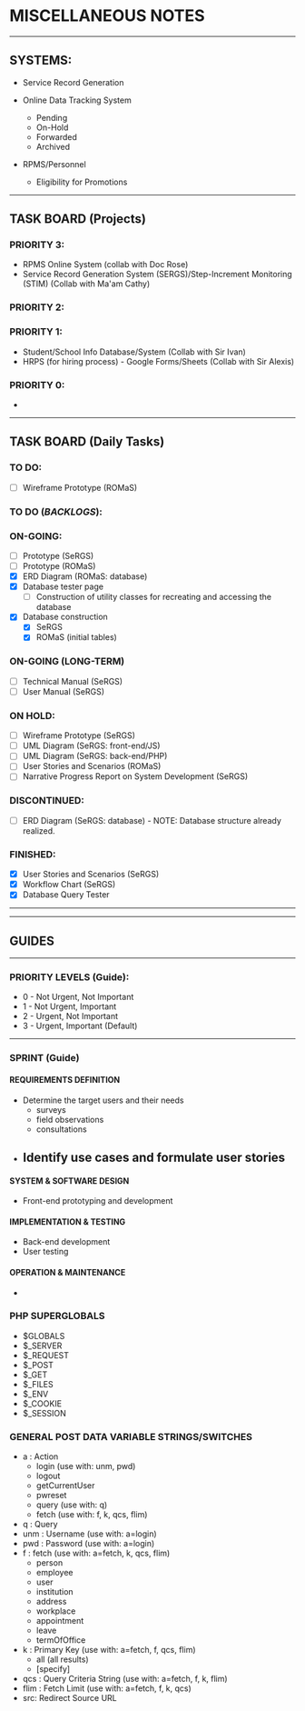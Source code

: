 # MISCELLANEOUS NOTES
___

## SYSTEMS:

* Service Record Generation

* Online Data Tracking System
  - Pending
  - On-Hold
  - Forwarded
  - Archived

* RPMS/Personnel
  - Eligibility for Promotions
___

## TASK BOARD (Projects)

### PRIORITY 3:
* RPMS Online System (collab with Doc Rose)
* Service Record Generation System (SERGS)/Step-Increment Monitoring (STIM) (Collab with Ma'am Cathy)

### PRIORITY 2:


### PRIORITY 1:
* Student/School Info Database/System (Collab with Sir Ivan)
* HRPS (for hiring process) - Google Forms/Sheets (Collab with Sir Alexis)

### PRIORITY 0:
* 
___

## TASK BOARD (Daily Tasks)

### TO DO:
* [ ] Wireframe Prototype (ROMaS)

### TO DO (*BACKLOGS*):

### ON-GOING:
* [ ] Prototype (SeRGS)
* [ ] Prototype (ROMaS)
* [x] ERD Diagram (ROMaS: database)
* [x] Database tester page
  * [ ] Construction of utility classes for recreating and accessing the database
* [x] Database construction
  * [x] SeRGS
  * [x] ROMaS (initial tables)

### ON-GOING (LONG-TERM)
* [ ] Technical Manual (SeRGS)
* [ ] User Manual (SeRGS)

### ON HOLD:
* [ ] Wireframe Prototype (SeRGS)
* [ ] UML Diagram (SeRGS: front-end/JS)
* [ ] UML Diagram (SeRGS: back-end/PHP)
* [ ] User Stories and Scenarios (ROMaS)
* [ ] Narrative Progress Report on System Development (SeRGS)

### DISCONTINUED:
* [ ] ERD Diagram (SeRGS: database) - NOTE: Database structure already realized.

### FINISHED:
* [x] User Stories and Scenarios (SeRGS)
* [x] Workflow Chart (SeRGS)
* [x] Database Query Tester
___

___

## GUIDES
___

### PRIORITY LEVELS (Guide):

* 0 - Not Urgent, Not Important
* 1 - Not Urgent, Important
* 2 - Urgent, Not Important
* 3 - Urgent, Important (Default)
___

### SPRINT (Guide)

#### REQUIREMENTS DEFINITION
- Determine the target users and their needs
  - surveys
  - field observations
  - consultations
- Identify use cases and formulate user stories
  - 

#### SYSTEM & SOFTWARE DESIGN
- Front-end prototyping and development

#### IMPLEMENTATION & TESTING
- Back-end development
- User testing

#### OPERATION & MAINTENANCE
-

### PHP SUPERGLOBALS
- $GLOBALS
- $_SERVER
- $_REQUEST
- $_POST
- $_GET
- $_FILES
- $_ENV
- $_COOKIE
- $_SESSION

### GENERAL POST DATA VARIABLE STRINGS/SWITCHES
- a : Action
  - login (use with: unm, pwd)
  - logout
  - getCurrentUser
  - pwreset
  - query (use with: q)
  - fetch (use with: f, k, qcs, flim)
- q : Query
- unm : Username (use with: a=login)
- pwd : Password (use with: a=login)
- f : fetch (use with: a=fetch, k, qcs, flim)
  - person
  - employee
  - user
  - institution
  - address
  - workplace
  - appointment
  - leave
  - termOfOffice
- k : Primary Key (use with: a=fetch, f, qcs, flim)
  - all (all results)
  - [specify]
- qcs : Query Criteria String (use with: a=fetch, f, k, flim)
- flim : Fetch Limit (use with: a=fetch, f, k, qcs)
- src: Redirect Source URL
